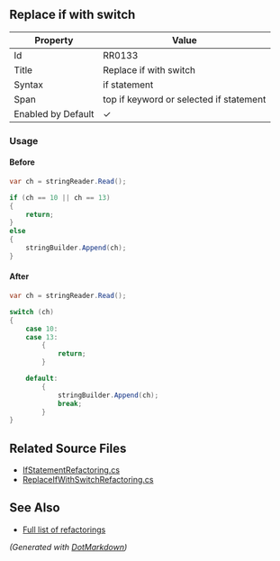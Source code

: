 ## Replace if with switch

| Property           | Value                                   |
| ------------------ | --------------------------------------- |
| Id                 | RR0133                                  |
| Title              | Replace if with switch                  |
| Syntax             | if statement                            |
| Span               | top if keyword or selected if statement |
| Enabled by Default | &#x2713;                                |

### Usage

#### Before

```csharp
var ch = stringReader.Read();

if (ch == 10 || ch == 13)
{
    return;
}
else
{
    stringBuilder.Append(ch);
}
```

#### After

```csharp
var ch = stringReader.Read();

switch (ch)
{
    case 10:
    case 13:
        {
            return;
        }

    default:
        {
            stringBuilder.Append(ch);
            break;
        }
}
```

## Related Source Files

* [IfStatementRefactoring.cs](../../src/Refactorings/CSharp/Refactorings/IfStatementRefactoring.cs)
* [ReplaceIfWithSwitchRefactoring.cs](../../src/Refactorings/CSharp/Refactorings/ReplaceIfWithSwitchRefactoring.cs)

## See Also

* [Full list of refactorings](Refactorings.md)

*\(Generated with [DotMarkdown](http://github.com/JosefPihrt/DotMarkdown)\)*